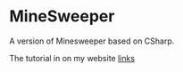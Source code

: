 # MineSweeper

A version of Minesweeper based on CSharp.

The tutorial in on my website [links](http://www.cnblogs.com/pengpeng123/p/7441984.html)
